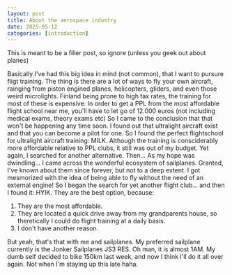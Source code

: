 ```yaml
---
layout: post
title: About the aerospace industry
date: 2025-05-12
categories: [introduction]
---
```


This is meant to be a filler post, so ignore (unless you geek out about planes)

Basically I've had this big idea in mind (not common), that I want to pursure fligt training.
The thing is there are a lot of ways to fly your own aircraft, rainging from piston engined planes, helicopters, gliders, and even those weird microlights.
Finland being prone to high tax rates, the training for most of these is expensive.
In order to get a PPL from the most affordable flight school near me, you'll have to let go of 12.000 euros (not including medical exams, theory exams etc)
So I came to the conclusion that that won't be happening any time soon.
I found out that ultralight aircraft exist
and that you can become a pilot for one.
So I found the perfect flightschool for ultralight aircraft training: MILK.
Although the training is consciderably more affordable relative to PPL clubs, it still was out of my budget.
Yet again, I searched for another alternative.
Then...
As my hope was dwindling...
I came across the wonderful ecosystem of sailplanes.
Granted, I've known about them since forever, but not to a deep extent.
I got mesmorized with the idea of being able to fly without the need of an external engine!
So I began the search for yet another flight club...
and then I found it: HYIK.
They are the best option, because:
  1. They are the most affordable.
  2. They are located a quick drive away from my grandparents house, so theretically I could do flight training at a daily basis.
  3. I don't have another reason.
     
But yeah, that's that with me and sailplanes.
My preferred sailplane currently is the Jonker Sailplanes JS3 RES.
Oh man, it is almost 1AM.
My dumb self decided to bike 150km last week, and now I think I'll do it all over again.
Not when I'm staying up this late haha.
